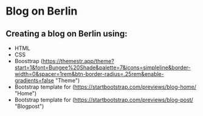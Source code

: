 # Blog on Berlin 

## Creating a blog on Berlin using:
* HTML
* CSS 
* Boosttrap (https://themestr.app/theme?start=1&font=Bungee%20Shade&palette=7&icons=simpleline&border-width=0&spacer=1rem&btn-border-radius=.25rem&enable-gradients=false "Theme")
* Bootstrap template for (https://startbootstrap.com/previews/blog-home/ "Home")
* Bootstrap template for (https://startbootstrap.com/previews/blog-post/ "Blogpost")